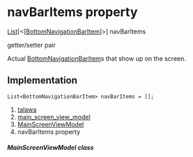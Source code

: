 
<div>

# navBarItems property

</div>


[List](https://api.flutter.dev/flutter/dart-core/List-class.html)[\<[[BottomNavigationBarItem](https://api.flutter.dev/flutter/widgets/BottomNavigationBarItem-class.html)]\>]
navBarItems


getter/setter pair




Actual
[BottomNavigationBarItem](https://api.flutter.dev/flutter/widgets/BottomNavigationBarItem-class.html)s
that show up on the screen.



## Implementation

``` language-dart
List<BottomNavigationBarItem> navBarItems = [];
```







1.  [talawa](../../index.html)
2.  [main_screen_view_model](../../view_model_main_screen_view_model/)
3.  [MainScreenViewModel](../../view_model_main_screen_view_model/MainScreenViewModel-class.html)
4.  navBarItems property

##### MainScreenViewModel class








